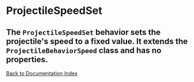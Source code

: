 # ProjectileSpeedSet
The `ProjectileSpeedSet` behavior sets the projectile's speed to a fixed value. It extends the `ProjectileBehaviorSpeed` class and has no properties.
---
[Back to Documentation Index](_sidebar.md)
